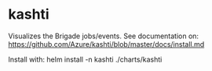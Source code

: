 # kashti

Visualizes the Brigade jobs/events. See documentation on: https://github.com/Azure/kashti/blob/master/docs/install.md

Install with: helm install -n kashti ./charts/kashti




